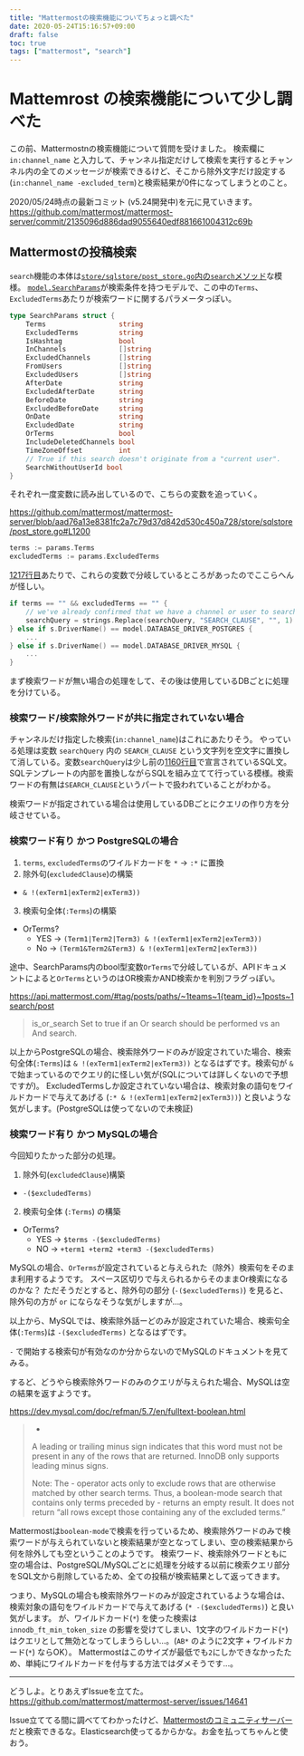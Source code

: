 ```yaml
---
title: "Mattermostの検索機能についてちょっと調べた"
date: 2020-05-24T15:16:57+09:00
draft: false
toc: true
tags: ["mattermost", "search"]
---
```


# Mattemrost の検索機能について少し調べた

この前、Mattermostnの検索機能について質問を受けました。
検索欄に `in:channel_name` と入力して、チャンネル指定だけして検索を実行するとチャンネル内の全てのメッセージが検索できるけど、そこから除外文字だけ設定する(`in:channel_name -excluded_term`)と検索結果が0件になってしまうとのこと。

2020/05/24時点の最新コミット (v5.24開発中)を元に見ていきます。
https://github.com/mattermost/mattermost-server/commit/2135096d886dad9055640edf881661004312c69b

## Mattermostの投稿検索

`search`機能の本体は[`store/sqlstore/post_store.go`内の`search`メソッド](https://github.com/mattermost/mattermost-server/blob/aad76a13e8381fc2a7c79d37d842d530c450a728/store/sqlstore/post_store.go#L1134)な模様。
[`model.SearchParams`](https://github.com/mattermost/mattermost-server/blob/master/model/search_params.go#L15)が検索条件を持つモデルで、この中の`Terms`、`ExcludedTerms`あたりが検索ワードに関するパラメータっぽい。

```go
type SearchParams struct {
	Terms                  string
	ExcludedTerms          string
	IsHashtag              bool
	InChannels             []string
	ExcludedChannels       []string
	FromUsers              []string
	ExcludedUsers          []string
	AfterDate              string
	ExcludedAfterDate      string
	BeforeDate             string
	ExcludedBeforeDate     string
	OnDate                 string
	ExcludedDate           string
	OrTerms                bool
	IncludeDeletedChannels bool
	TimeZoneOffset         int
	// True if this search doesn't originate from a "current user".
	SearchWithoutUserId bool
}
```

それぞれ一度変数に読み出しているので、こちらの変数を追っていく。

https://github.com/mattermost/mattermost-server/blob/aad76a13e8381fc2a7c79d37d842d530c450a728/store/sqlstore/post_store.go#L1200
```go
terms := params.Terms
excludedTerms := params.ExcludedTerms
```

[1217行目](https://github.com/mattermost/mattermost-server/blob/aad76a13e8381fc2a7c79d37d842d530c450a728/store/sqlstore/post_store.go#L1217)あたりで、これらの変数で分岐しているところがあったのでここらへんが怪しい。

```go
if terms == "" && excludedTerms == "" {
	// we've already confirmed that we have a channel or user to search for
	searchQuery = strings.Replace(searchQuery, "SEARCH_CLAUSE", "", 1)
} else if s.DriverName() == model.DATABASE_DRIVER_POSTGRES {
    ...
} else if s.DriverName() == model.DATABASE_DRIVER_MYSQL {
    ...
}
```

まず検索ワードが無い場合の処理をして、その後は使用しているDBごとに処理を分けている。

### 検索ワード/検索除外ワードが共に指定されていない場合

チャンネルだけ指定した検索(`in:channel_name`)はこれにあたりそう。
やっている処理は変数 `searchQuery` 内の `SEARCH_CLAUSE` という文字列を空文字に置換して消している。変数`searchQuery`は少し前の[1160行目](https://github.com/mattermost/mattermost-server/blob/aad76a13e8381fc2a7c79d37d842d530c450a728/store/sqlstore/post_store.go#L1160)で宣言されているSQL文。SQLテンプレートの内部を置換しながらSQLを組み立てて行っている模様。検索ワードの有無は`SEARCH_CLAUSE`というパートで扱われていることがわかる。

検索ワードが指定されている場合は使用しているDBごとにクエリの作り方を分岐させている。

### 検索ワード有り かつ PostgreSQLの場合

1. `terms`, `excludedTerms`のワイルドカードを `*` -> `:*` に置換
2. 除外句(`excludedClause`)の構築
  * `& !(exTerm1|exTerm2|exTerm3))`
3. 検索句全体(`:Terms`)の構築
  * OrTerms?
    * YES -> `(Term1|Term2|Term3) & !(exTerm1|exTerm2|exTerm3))`
    * No  -> `(Term1&Term2&Term3) & !(exTerm1|exTerm2|exTerm3))`

途中、SearchParams内のbool型変数`OrTerms`で分岐しているが、APIドキュメントによると`OrTerms`というのはOR検索かAND検索かを判別フラグっぽい。

https://api.mattermost.com/#tag/posts/paths/~1teams~1{team_id}~1posts~1search/post
> is_or_search
> Set to true if an Or search should be performed vs an And search.

以上からPostgreSQLの場合、検索除外ワードのみが設定されていた場合、検索句全体(`:Terms`)は `& !(exTerm1|exTerm2|exTerm3))` となるはずです。検索句が `&` で始まっているのでクエリ的に怪しい気が(SQLについては詳しくないので予想ですが)。
ExcludedTermsしか設定されていない場合は、検索対象の語句をワイルドカードで与えてあげる (`:* & !(exTerm1|exTerm2|exTerm3))`) と良いような気がします。(PostgreSQLは使ってないので未検証)

### 検索ワード有り かつ MySQLの場合

今回知りたかった部分の処理。

1. 除外句(`excludedClause`)構築 
  * `-($excludedTerms)`
2. 検索句全体 (`:Terms`) の構築
  * OrTerms?
    * YES -> `$terms -($excludedTerms)`
    * NO  -> `+term1 +term2 +term3 -($excludedTerms)`

MySQLの場合、`OrTerms`が設定されていると与えられた（除外）検索句をそのまま利用するようです。
スペース区切りで与えられるからそのままOr検索になるのかな？ ただそうだとすると、除外句の部分 (`-($excludedTerms)`) を見ると、除外句の方が `or` にならなそうな気がしますが...。

以上から、MySQLでは、検索除外話ーどのみが設定されていた場合、検索句全体(`:Terms`)は `-($excludedTerms)` となるはずです。

`-` で開始する検索句が有効なのか分からないのでMySQLのドキュメントを見てみる。

するど、どうやら検索除外ワードのみのクエリが与えられた場合、MySQLは空の結果を返すようです。

https://dev.mysql.com/doc/refman/5.7/en/fulltext-boolean.html
> -
> 
> A leading or trailing minus sign indicates that this word must not be present in any of the rows that are returned. InnoDB only supports leading minus signs.
> 
> Note: The - operator acts only to exclude rows that are otherwise matched by other search terms. Thus, a boolean-mode search that contains only terms preceded by - returns an empty result. It does not return “all rows except those containing any of the excluded terms.”

Mattermostは`boolean-mode`で検索を行っているため、検索除外ワードのみで検索ワードが与えられていないと検索結果が空となってしまい、空の検索結果から何を除外しても空ということのようです。
検索ワード、検索除外ワードともに空の場合は、PostgreSQL/MySQLごとに処理を分岐する以前に検索クエリ部分をSQL文から削除しているため、全ての投稿が検索結果として返ってきます。

つまり、MySQLの場合も検索除外ワードのみが設定されているような場合は、検索対象の語句をワイルドカードで与えてあげる (`* -($excludedTerms)`) と良い気がします。
が、ワイルドカード(`*`) を使った検索は `innodb_ft_min_token_size` の影響を受けてしまい、1文字のワイルドカード(`*`)はクエリとして無効となってしまうらしい...。(`AB*` のように2文字 + ワイルドカード(`*`) ならOK）。
Mattermostはこのサイズが最低でも`2`にしかできなかったため、単純にワイルドカードを付与する方法ではダメそうです...。

----

どうしよ。とりあえずIssueを立てた。
https://github.com/mattermost/mattermost-server/issues/14641


Issue立ててる間に調べててわかったけど、[Mattermostのコミュニティサーバー](https://community.mattermost.com/core)だと検索できるな。Elasticsearch使ってるからかな。お金を払ってちゃんと使おう。
